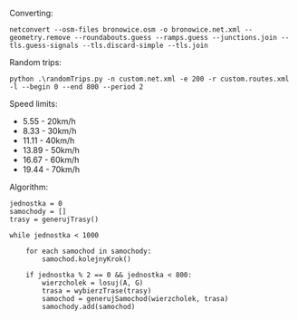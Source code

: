 Converting:

`netconvert --osm-files bronowice.osm -o bronowice.net.xml --geometry.remove --roundabouts.guess --ramps.guess --junctions.join --tls.guess-signals --tls.discard-simple --tls.join`

Random trips:

`python .\randomTrips.py -n custom.net.xml -e 200 -r custom.routes.xml -l --begin 0 --end 800 --period 2`

Speed limits:

- 5.55 - 20km/h
- 8.33 - 30km/h
- 11.11 - 40km/h
- 13.89 - 50km/h
- 16.67 - 60km/h
- 19.44 - 70km/h

Algorithm:
```
jednostka = 0
samochody = []
trasy = generujTrasy()

while jednostka < 1000

    for each samochod in samochody:
        samochod.kolejnyKrok()
    
    if jednostka % 2 == 0 && jednostka < 800:
        wierzcholek = losuj(A, G)
        trasa = wybierzTrase(trasy)
        samochod = generujSamochod(wierzcholek, trasa)
        samochody.add(samochod)
```